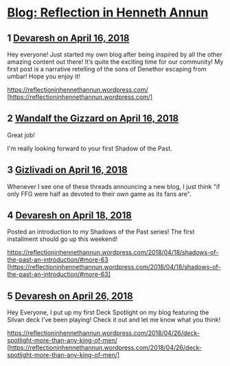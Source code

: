 # [Blog: Reflection in Henneth Annun](https://community.fantasyflightgames.com/topic/273679-blog-reflection-in-henneth-annun/)

## 1 [Devaresh on April 16, 2018](https://community.fantasyflightgames.com/topic/273679-blog-reflection-in-henneth-annun/?do=findComment&comment=3286548)

Hey everyone! Just started my own blog after being inspired by all the other amazing content out there! It’s quite the exciting time for our community! My first post is a narrative retelling of the sons of Denethor escaping from umbar! Hope you enjoy it!

https://reflectioninhennethannun.wordpress.com/ [https://reflectioninhennethannun.wordpress.com/]

## 2 [Wandalf the Gizzard on April 16, 2018](https://community.fantasyflightgames.com/topic/273679-blog-reflection-in-henneth-annun/?do=findComment&comment=3286922)

Great job!

I'm really looking forward to your first Shadow of the Past.

## 3 [Gizlivadi on April 16, 2018](https://community.fantasyflightgames.com/topic/273679-blog-reflection-in-henneth-annun/?do=findComment&comment=3287173)

Whenever I see one of these threads announcing a new blog, I just think "if only FFG were half as devoted to their own game as its fans are".

## 4 [Devaresh on April 18, 2018](https://community.fantasyflightgames.com/topic/273679-blog-reflection-in-henneth-annun/?do=findComment&comment=3289246)

Posted an introduction to my Shadows of the Past series! The first installment should go up this weekend!

https://reflectioninhennethannun.wordpress.com/2018/04/18/shadows-of-the-past-an-introduction/#more-63 [https://reflectioninhennethannun.wordpress.com/2018/04/18/shadows-of-the-past-an-introduction/#more-63]

## 5 [Devaresh on April 26, 2018](https://community.fantasyflightgames.com/topic/273679-blog-reflection-in-henneth-annun/?do=findComment&comment=3298329)

Hey Everyone, I put up my first Deck Spotlight on my blog featuring the Silvan deck I’ve been playing! Check it out and let me know what you think!

https://reflectioninhennethannun.wordpress.com/2018/04/26/deck-spotlight-more-than-any-king-of-men/ [https://reflectioninhennethannun.wordpress.com/2018/04/26/deck-spotlight-more-than-any-king-of-men/]

